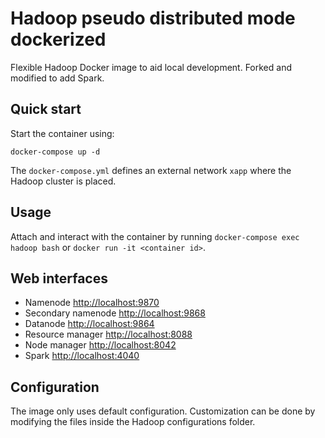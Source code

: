 # Hadoop pseudo distributed mode dockerized
Flexible Hadoop Docker image to aid local development. Forked and modified to add Spark.

## Quick start
Start the container using:
```
docker-compose up -d
```

The `docker-compose.yml` defines an external network `xapp` where the Hadoop cluster is placed.

## Usage
Attach and interact with the container by running `docker-compose exec hadoop bash` or `docker run -it <container id>`.

## Web interfaces
* Namenode <http://localhost:9870>  
* Secondary namenode <http://localhost:9868>  
* Datanode <http://localhost:9864>  
* Resource manager <http://localhost:8088>  
* Node manager <http://localhost:8042>
* Spark <http://localhost:4040>

## Configuration
The image only uses default configuration. Customization can be done by modifying the files inside the Hadoop configurations folder.  
